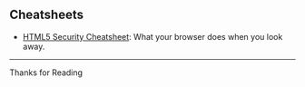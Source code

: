 ## Cheatsheets

- [HTML5 Security Cheatsheet](https://html5sec.org/): What your browser does when you look away.

---------
Thanks for Reading
